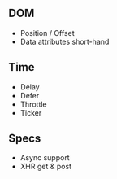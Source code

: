 ## DOM

* Position / Offset
* Data attributes short-hand


## Time

* Delay
* Defer
* Throttle
* Ticker


## Specs

* Async support
* XHR get & post
